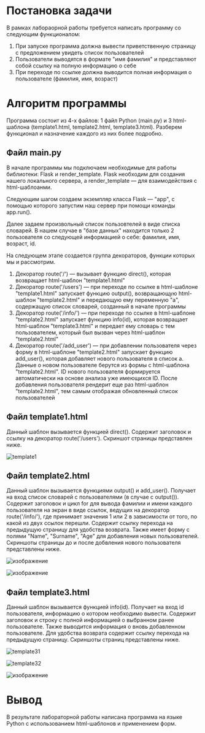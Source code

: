 # Постановка задачи
В рамках лабораорной работы требуется написать программу со следующим функционалом:
1. При запуске программа должна вывести приветственную страницу с предложением увидеть список пользователей
2. Пользователи выводятся в формате "имя фамилия" и представляют собой ссылку на полную информацию о себе
3. При переходе по ссылке должна выводится полная информация о пользователе (фамилия, имя, возраст)

# Алгоритм программы
Программа состоит из 4-х файлов: 1 файл Python (main.py) и 3 html-шаблона (template1.html, template2.html, template3.html). Разберем функционал и назначение каждого из них более подробно.

## Файл main.py
В начале программы мы подключаем необходимые для работы библиотеки: Flask и render_template. Flask необходим для создания нашего локального сервера, а render_template — для взаимодействия с html-шаблоанми.

Следующим шагом создаем экземпляр класса Flask — "app", с помощью которого запустим наш сервер при помощи команды app.run().

Далее задаем произвольный список пользовтелей в виде списка словарей. В нашем случае в "базе данных" находится только 2 пользователя со следующей информацией о себе: фамилия, имя, возраст, id.

На следующем этапе создается группа декораторов, функции которых мы и рассмотрим.
1. Декоратор route('/') — вызывает функцию direct(), которая возвращает html-шаблон "template1.html"
2. Декоратор route('/users') — при переходе по ссылке в html-шаблоне "template1.html" запускает функцию output(), возвращающую html-шаблон "template2.html" и передающую ему переменную "а", содержащую список словарей, созданный в начале программы
3. Декоратор route('/info/<id>') — при переходе по ссылке в html-шаблоне "template2.html" запускает функцию info(id), которая возвращает html-шаблон "template3.html" и передает ему словарь с тем пользователем, который был вызван через html-шаблон "template2.html"
4. Декоратор route('/add_user') — при добавлении пользователя через форму в html-шаблоне "template2.html" запускает функцию add_user(), которая добавляет нового пользователя в список а. Данные о новом пользователе берутся из формы с html-шаблона "template2.html". ID нового пользователя формируется автоматически на основе анализа уже имеющихся ID. После добавления пользователя рендерит еще раз html-шаблон "template2.html", тем самым отображая обновленный список пользователей

## Файл template1.html
Данный шаблон вызывается функцией direct(). Содержит заголовок и ссылку на декоратор route('/users'). Скриншот страницы представлен ниже.

![template1](https://user-images.githubusercontent.com/104832128/166515414-be9ba0a7-ebf6-4d36-93dd-e029268df0e3.png)

## Файл template2.html
Данный шаблон вызывается функциями output() и add_user(). Получает на вход список словарей с пользователями (в случае с output()). Содержит заголовок и цикл for для вывода фамилии и имени каждого пользователя на экран в виде ссылок, ведущих на декоратор route('/info/<id>'), где <id> принимает значения 1 или 2 в зависимости от того, по какой из двух ссылок перешли. Cодержит ссылку перехода на предыдущую страницу для удобства возврата. Также имеет форму с полями "Name", "Surname", "Age" для добавления новых пользователей. Скриншоты страницы до и после добвления нового пользователя представлены ниже.

![изображение](https://user-images.githubusercontent.com/104832128/166705070-3ffd1b96-23cb-4532-81e7-df275be12bdd.png)

![изображение](https://user-images.githubusercontent.com/104832128/166705180-43439fe5-4974-48a1-b654-0f452a9277e4.png)
  
## Файл template3.html
Данный шаблон вызывается функцией info(id). Получает на вход id пользователя, информацию о котором необходимо вывести. Содержит заголовок и строку с полной информацией о выбранном ранее пользователе. Также выводится информация о вновь добавленном пользователе. Для удобства возврата содержит ссылку перехода на предыдущую страницу. Скриншоты страниц представлены ниже.

![template31](https://user-images.githubusercontent.com/104832128/166517915-31b1cc90-2dc3-4a7e-bda4-ec6a86bd7016.png)

![template32](https://user-images.githubusercontent.com/104832128/166517952-9526de53-3c26-4df3-bdf0-1e9ebbac031c.png)

![изображение](https://user-images.githubusercontent.com/104832128/166705629-d9b1cf0e-0eb8-499e-95ce-3891fbd869d1.png)
  
# Вывод
В результате лабораторной работы написана программа на языке Python с использованием html-шаблонов и применением форм.
